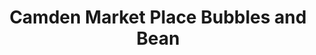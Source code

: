 ---
title: "Camden Market Place Bubbles and Bean"
url: /camden/camden-market-place-bubbles-and-bean/
shop: Allgemein
---